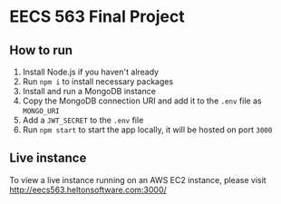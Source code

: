 # EECS 563 Final Project

## How to run
1. Install Node.js if you haven't already
2. Run `npm i` to install necessary packages
3. Install and run a MongoDB instance
4. Copy the MongoDB connection URI and add it to the `.env` file as `MONGO_URI`
5. Add a `JWT_SECRET` to the `.env` file
6. Run `npm start` to start the app locally, it will be hosted on port `3000`

## Live instance
To view a live instance running on an AWS EC2 instance, please visit http://eecs563.heltonsoftware.com:3000/